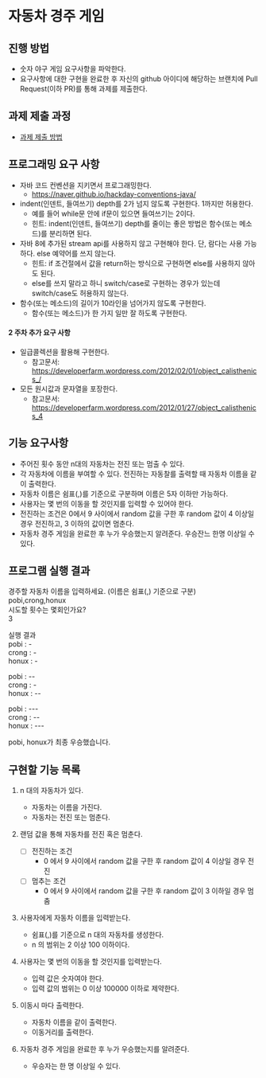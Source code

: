# 자동차 경주 게임
## 진행 방법
* 숫자 야구 게임 요구사항을 파악한다.
* 요구사항에 대한 구현을 완료한 후 자신의 github 아이디에 해당하는 브랜치에 Pull Request(이하 PR)를 통해 과제를 제출한다.

## 과제 제출 과정
* [과제 제출 방법](https://github.com/next-step/nextstep-docs/tree/master/precourse)

## 프로그래밍 요구 사항

+ 자바 코드 컨벤션을 지키면서 프로그래밍한다.
  + https://naver.github.io/hackday-conventions-java/
+ indent(인덴트, 들여쓰기) depth를 2가 넘지 않도록 구현한다. 1까지만 허용한다. 
  + 예를 들어 while문 안에 if문이 있으면 들여쓰기는 2이다.
  + 힌트: indent(인덴트, 들여쓰기) depth를 줄이는 좋은 방법은 함수(또는 메소드)를 분리하면 된다.
+ 자바 8에 추가된 stream api를 사용하지 않고 구현해야 한다. 단, 람다는 사용 가능하다. else 예약어를 쓰지 않는다.
  + 힌트: if 조건절에서 값을 return하는 방식으로 구현하면 else를 사용하지 않아도 된다.
  + else를 쓰지 말라고 하니 switch/case로 구현하는 경우가 있는데 switch/case도 허용하지 않는다.
+ 함수(또는 메소드)의 길이가 10라인을 넘어가지 않도록 구현한다.
  + 함수(또는 메소드)가 한 가지 일만 잘 하도록 구현한다.

#### 2 주차 추가 요구 사항
+ 일급콜렉션을 활용해 구현한다.
  + 참고문서: https://developerfarm.wordpress.com/2012/02/01/object_calisthenics_/
+ 모든 원시값과 문자열을 포장한다.
  + 참고문서: https://developerfarm.wordpress.com/2012/01/27/object_calisthenics_4

## 기능 요구사항
+ 주어진 횟수 동안 n대의 자동차는 전진 또는 멈출 수 있다.
+ 각 자동차에 이름을 부여할 수 있다. 전진하는 자동찰를 출력할 때 자동차 이름을 같이 출력한다.
+ 자동차 이름은 쉼표(,)를 기준으로 구분하며 이름은 5자 이하만 가능하다.
+ 사용자는 몇 번의 이동을 할 것인지를 입력할 수 있어야 한다.
+ 전진하는 조건은 0에서 9 사이에서 random 값을 구한 후 random 값이 4 이상일 경우 전진하고, 3 이하의 값이면 멈춘다.
+ 자동차 경주 게임을 완료한 후 누가 우승했는지 알려준다. 우승잔느 한명 이상일 수 있다.

## 프로그램 실행 결과 
경주할 자동차 이름을 입력하세요. (이름은 쉼표(,) 기준으로 구분)  
pobi,crong,honux  
시도할 횟수는 몇회인가요?  
3

실행 결과  
pobi : -  
crong : -  
honux : -  

pobi : --  
crong : -  
honux : --  

pobi : ---  
crong : --  
honux : ---  

pobi, honux가 최종 우승했습니다.

## 구현할 기능 목록
1. n 대의 자동차가 있다.
   - 자동차는 이름을 가진다.
   - 자동차는 전진 또는 멈춘다.
  
  
2. 랜덤 값을 통해 자동차를 전진 혹은 멈춘다. 
   - [ ] 전진하는 조건  
     - 0 에서 9 사이에서 random 값을 구한 후 random 값이 4 이상일 경우 전진
   - [ ] 멈추는 조건  
     - 0 에서 9 사이에서 random 값을 구한 후 random 값이 3 이하일 경우 멈춤


3. 사용자에게 자동차 이름을 입력받는다. 
   - 쉼표(,)를 기준으로 n 대의 자동차를 생성한다.
   - n 의 범위는 2 이상 100 이하이다.


4. 사용자는 몇 번의 이동을 할 것인지를 입력받는다.
   - 입력 값은 숫자여야 한다.
   - 입력 값의 범위는 0 이상 100000 이하로 제약한다.


5. 이동시 마다 출력한다.
   - 자동차 이름을 같이 출력한다.
   - 이동거리를 출력한다.


6. 자동차 경주 게임을 완료한 후 누가 우승했는지를 알려준다.
   - 우승자는 한 명 이상일 수 있다.
 

